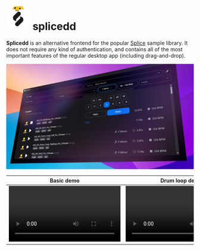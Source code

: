 # <img src="./src-tauri/icons/128x128.png" width="64"/> splicedd
**Splicedd** is an alternative frontend for the popular [Splice](https://splice.com/features/sounds) sample library. It does not require any kind of authentication, and contains all of the most important features of the regular desktop app (including drag-and-drop).

<p align="center">
  <img src="./etc/screenshot.png">
</p>

Basic demo  | Drum loop demo 
------------|---------------
<video src="https://github.com/ascpixi/splicedd/assets/44982772/4406e3a2-1361-4198-baf9-cca5b4fb62af"> | <video src="https://github.com/ascpixi/splicedd/assets/44982772/02dda4ce-d61c-4240-8759-bbd18c31de24">








